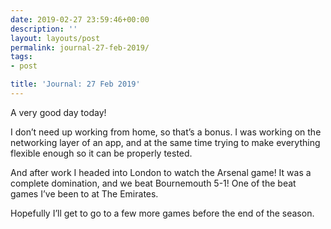 ```yaml
---
date: 2019-02-27 23:59:46+00:00
description: ''
layout: layouts/post
permalink: journal-27-feb-2019/
tags:
- post

title: 'Journal: 27 Feb 2019'
---
```


<p>A very good day today!</p>
<p>I don’t need up working from home, so that’s a bonus. I was working on the networking layer of an app, and at the same time trying to make everything flexible enough so it can be properly tested.</p>
<p>And after work I headed into London to watch the Arsenal game! It was a complete domination, and we beat Bournemouth 5-1! One of the beat games I’ve been to at The Emirates.</p>
<p>Hopefully I’ll get to go to a few more games before the end of the season.</p>
